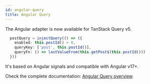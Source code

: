 ```yaml
---
id: angular-query
title: Angular Query
---
```


The Angular adapter is now available for TanStack Query v5.

```ts
  postQuery = injectQuery(() => ({
    enabled: this.postId() > 0,
    queryKey: ['post', this.postId()],
    queryFn: () => lastValueFrom(this.getPost$(this.postId()))
  }))
```

It's based on Angular signals and compatible with Angular v17+.

Check the complete documentation: [Angular Query overview](https://tanstack.com/query/latest/docs/framework/angular/overview).
